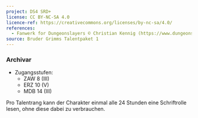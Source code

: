 ```yaml
---
project: DS4 SRD+
license: CC BY-NC-SA 4.0
licence-ref: https://creativecommons.org/licenses/by-nc-sa/4.0/
references: 
  - Fanwerk for Dungeonslayers © Christian Kennig (https://www.dungeonslayers.net/)
source: Bruder Grimms Talentpaket 1
---
```


### Archivar

- Zugangsstufen:
  - ZAW 8 (III)
  - ERZ 10 (V)
  - MDB 14 (III)

Pro Talentrang kann der Charakter einmal alle 24 Stunden eine Schriftrolle lesen, ohne diese dabei zu verbrauchen.

